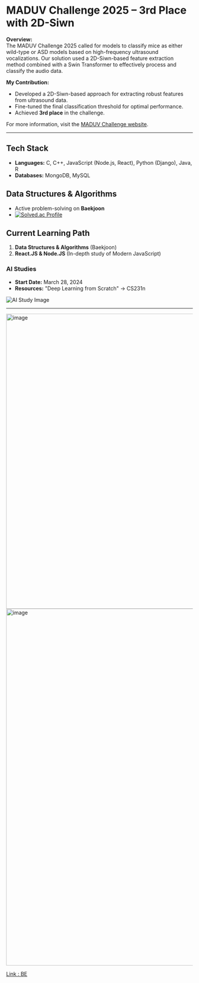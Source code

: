 

# MADUV Challenge 2025 – 3rd Place with 2D-Siwn

**Overview:**  
The MADUV Challenge 2025 called for models to classify mice as either wild-type or ASD models based on high-frequency ultrasound vocalizations. Our solution used a 2D-Siwn-based feature extraction method combined with a Swin Transformer to effectively process and classify the audio data.

**My Contribution:**  
- Developed a 2D-Siwn-based approach for extracting robust features from ultrasound data.  
- Fine-tuned the final classification threshold for optimal performance.  
- Achieved **3rd place** in the challenge.


For more information, visit the [MADUV Challenge website](https://www.maduv.org/).


---

## Tech Stack

- **Languages:** C, C++, JavaScript (Node.js, React), Python (Django), Java, R
- **Databases:** MongoDB, MySQL

## Data Structures & Algorithms

- Active problem-solving on **Baekjoon**
- [![Solved.ac Profile](http://mazassumnida.wtf/api/v2/generate_badge?boj=forwarder1121)](https://solved.ac/forwarder1121/)

## Current Learning Path

1. **Data Structures & Algorithms** (Baekjoon)
2. **React.JS & Node.JS** (In-depth study of Modern JavaScript)

### AI Studies

- **Start Date:** March 28, 2024
- **Resources:** "Deep Learning from Scratch" -> CS231n

![AI Study Image](https://github.com/forwarder1121/forwarder1121/assets/66872094/4ca6645d-44bb-4a39-b007-3ef569d397b3)

---

<img width="796" alt="image" src="https://github.com/user-attachments/assets/746a53a9-8b5b-484a-8182-ec6378828e4a">

<img width="963" alt="image" src="https://github.com/user-attachments/assets/2e9e2579-f905-42ba-a0f5-33a5f306bbe3">

[Link : BE](https://d2.naver.com/news/3435170)
